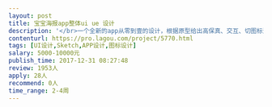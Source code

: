 ```yaml
---                
layout: post       
title: 宝宝海报app整体ui ue 设计           
description: '</br>一个全新的app从零到壹的设计，根据原型给出高保真、交互、切图标注。</br></br>风格偏简约、文艺、美式。</br></br>app主要分为几个大模块；商品展示、制作页、社区、个人中心、购物车、结算。</br></br>模块和其他电商app差不多 但毕竟是垂直电商 功能非常简约。</br></br>欢迎推荐自己，具体详聊。</br></br>谢谢。</br>'     
contenturl: https://pro.lagou.com/project/5770.html      
tags: [UI设计,Sketch,APP设计,图标设计]            
salary: 5000-10000元          
publish_time: 2017-12-31 08:27:48         
review: 1953人                   
apply: 28人                   
recommend: 0人                   
time_range: 2-4周              
---                 
```

